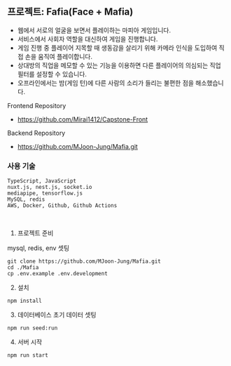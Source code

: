 ## 프로젝트: Fafia(Face + Mafia)
- 웹에서 서로의 얼굴을 보면서 플레이하는 마피아 게임입니다.
- 서비스에서 사회자 역할을 대신하여 게임을 진행합니다.
- 게임 진행 중 플레이어 지목할 때 생동감을 살리기 위해 카메라 인식을 도입하여 직접 손을 움직여 플레이합니다.
- 상대방의 직업을 메모할 수 있는 기능을 이용하면 다른 플레이어의 의심되는 직업 필터를 설정할 수 있습니다.
- 오프라인에서는 밤(게임 턴)에 다른 사람의 소리가 들리는 불편한 점을 해소했습니다.

Frontend Repository<br/>
- https://github.com/Mirai1412/Capstone-Front

Backend Repository<br/>
- https://github.com/MJoon-Jung/Mafia.git

### 사용 기술
```
TypeScript, JavaScript
nuxt.js, nest.js, socket.io
mediapipe, tensorflow.js
MySQL, redis
AWS, Docker, Github, Github Actions
```
<br/>

1. 프로젝트 준비 <br/> 

mysql, redis, env 셋팅
```
git clone https://github.com/MJoon-Jung/Mafia.git
cd ./Mafia
cp .env.example .env.development
```

2. 설치
```
npm install
```

3. 데이터베이스 초기 데이터 셋팅
```
npm run seed:run
```

4. 서버 시작
```
npm run start
```